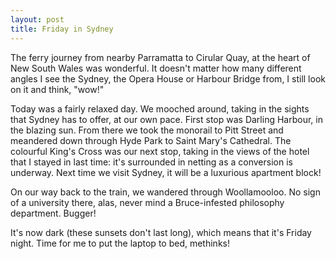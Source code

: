 ```yaml
---
layout: post
title: Friday in Sydney
---
```


The ferry journey from nearby Parramatta to Cirular Quay, at the heart of New
South Wales was wonderful. It doesn't matter how many different angles I see
the Sydney, the Opera House or Harbour Bridge from, I still look on it and
think, &quot;wow!&quot;


Today was a fairly relaxed day. We mooched around, taking in the sights that
Sydney has to offer, at our own pace. First stop was Darling Harbour, in the
blazing sun. From there we took the monorail to Pitt Street and meandered down
through Hyde Park to Saint Mary's Cathedral. The colourful King's Cross was
our next stop, taking in the views of the hotel that I stayed in last time:
it's surrounded in netting as a conversion is underway. Next time we visit
Sydney, it will be a luxurious apartment block!


On our way back to the train, we wandered through Woollamooloo. No sign of a
university there, alas, never mind a Bruce-infested philosophy department.
Bugger!


It's now dark (these sunsets don't last long), which means that it's Friday
night. Time for me to put the laptop to bed, methinks!

